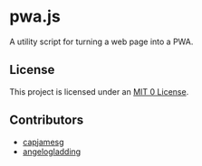 # pwa.js

A utility script for turning a web page into a PWA.

## License

This project is licensed under an [MIT 0 License](LICENSE).

## Contributors

- [capjamesg](https://github.com/capjamesg)
- [angelogladding](https://github.com/angelogladding)